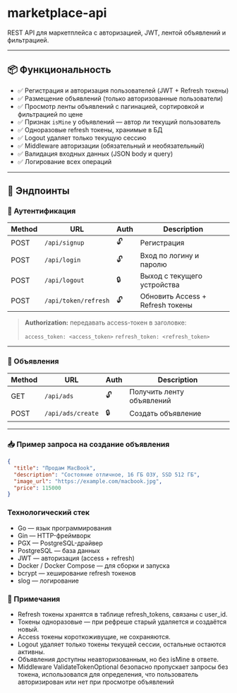 # marketplace-api

REST API для маркетплейса с авторизацией, JWT, лентой объявлений и фильтрацией.

---

## 📦 Функциональность

- ✅ Регистрация и авторизация пользователей (JWT + Refresh токены)
- ✅ Размещение объявлений (только авторизованные пользователи)
- ✅ Просмотр ленты объявлений с пагинацией, сортировкой и фильтрацией по цене
- ✅ Признак `isMine` у объявлений — автор ли текущий пользователь
- ✅ Одноразовые refresh токены, хранимые в БД
- ✅ Logout удаляет только текущую сессию
- ✅ Middleware авторизации (обязательный и необязательный)
- ✅ Валидация входных данных (JSON body и query)
- ✅ Логирование всех операций

---

## 🧪 Эндпоинты

### 🔐 Аутентификация

| Method | URL                     | Auth | Description                     |
|--------|--------------------------|------|---------------------------------|
| POST   | `/api/signup`            | 🔓   | Регистрация                    |
| POST   | `/api/login`             | 🔓   | Вход по логину и паролю        |
| POST   | `/api/logout`            | 🔒   | Выход с текущего устройства     |
| POST   | `/api/token/refresh`     | 🔓   | Обновить Access + Refresh токены |

> **Authorization:** передавать access-токен в заголовке:
>  
> `access_token: <access_token>`
> `refresh_token: <refresh_token>`

---

### 📢 Объявления
 
| Method | URL               | Auth | Description                      |
|--------|--------------------|------|----------------------------------|
| GET    | `/api/ads`         | 🔓   | Получить ленту объявлений        |
| POST   | `/api/ads/create`  | 🔒   | Создать объявление               |

---

### 📥 Пример запроса на создание объявления

```json
{
  "title": "Продам MacBook",
  "description": "Состояние отличное, 16 ГБ ОЗУ, SSD 512 ГБ",
  "image_url": "https://example.com/macbook.jpg",
  "price": 115000
}

```

### Технологический стек
  
- Go — язык программирования
- Gin — HTTP-фреймворк
- PGX — PostgreSQL-драйвер
- PostgreSQL — база данных
- JWT — авторизация (access + refresh)
- Docker / Docker Compose — для сборки и запуска
- bcrypt — хеширование refresh токенов
- slog — логирование
  
### 📌 Примечания 

- Refresh токены хранятся в таблице refresh_tokens, связаны с user_id.
- Токены одноразовые — при рефреше старый удаляется и создаётся новый.
- Access токены короткоживущие, не сохраняются.
- Logout удаляет только токены текущей сессии, остальные остаются активны.
- Объявления доступны неавторизованным, но без isMine в ответе.
- Middleware ValidateTokenOptional безопасно пропускает запросы без токена, использовался для определения, что пользователь авторизирован или нет при просмотре объявлений
